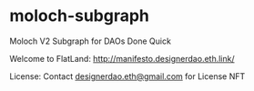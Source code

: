 # moloch-subgraph
Moloch V2 Subgraph for DAOs Done Quick  












Welcome to FlatLand:
http://manifesto.designerdao.eth.link/

License:
Contact designerdao.eth@gmail.com for License NFT
